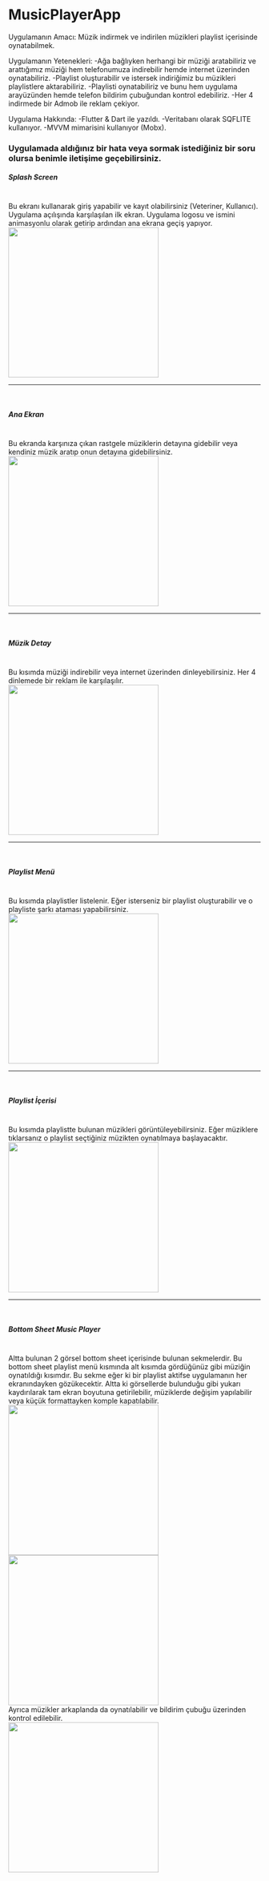 # MusicPlayerApp
Uygulamanın Amacı:
Müzik indirmek ve indirilen müzikleri playlist içerisinde oynatabilmek.

Uygulamanın Yetenekleri:
-Ağa bağlıyken herhangi bir müziği aratabiliriz ve arattığımız müziği hem telefonumuza indirebilir hemde internet üzerinden oynatabiliriz.
-Playlist oluşturabilir ve istersek indiriğimiz bu müzikleri playlistlere aktarabiliriz.
-Playlisti oynatabiliriz ve bunu hem uygulama arayüzünden hemde telefon bildirim çubuğundan kontrol edebiliriz.
-Her 4 indirmede bir Admob ile reklam çekiyor.

Uygulama Hakkında:
-Flutter & Dart ile yazıldı.
-Veritabanı olarak SQFLITE kullanıyor.
-MVVM mimarisini kullanıyor (Mobx).

<h3>Uygulamada aldığınız bir hata veya sormak istediğiniz bir soru olursa benimle iletişime geçebilirsiniz.</h3>


<h5>Splash Screen</h5><br>
Bu ekranı kullanarak giriş yapabilir ve kayıt olabilirsiniz (Veteriner, Kullanıcı).<br>
Uygulama açılışında karşılaşılan ilk ekran. Uygulama logosu ve ismini animasyonlu olarak getirip ardından ana ekrana geçiş yapıyor.<br>

<img src="https://user-images.githubusercontent.com/51122010/221429469-8c96ac02-7f70-41d7-9ea1-65d864858b4d.jpg" width="300"/>

<hr><br>

<h5>Ana Ekran</h5><br>
Bu ekranda karşınıza çıkan rastgele müziklerin detayına gidebilir veya kendiniz müzik aratıp onun detayına gidebilirsiniz.<br>

<img src="https://user-images.githubusercontent.com/51122010/221429550-33b656f5-8616-47a4-81db-e1e3c26824a8.jpg" width="300"/>


<hr><br>

<h5>Müzik Detay</h5><br>
Bu kısımda müziği indirebilir veya internet üzerinden dinleyebilirsiniz. Her 4 dinlemede  bir reklam  ile karşılaşılır.<br>

<img src="https://user-images.githubusercontent.com/51122010/221429676-6a7d04aa-4bfc-467c-bae9-f64c97f49060.jpg" width="300"/>

<hr><br>

<h5>Playlist Menü</h5><br>
Bu kısımda playlistler listelenir. Eğer isterseniz bir playlist oluşturabilir ve o playliste şarkı ataması yapabilirsiniz.<br>

<img src="https://user-images.githubusercontent.com/51122010/221429798-50bc5456-451f-4130-964a-c2869d41edce.jpg" width="300"/>

<hr><br>

<h5>Playlist İçerisi</h5><br>
Bu kısımda playlistte bulunan müzikleri görüntüleyebilirsiniz. Eğer müziklere tıklarsanız o playlist seçtiğiniz müzikten oynatılmaya başlayacaktır.<br>

<img src="https://user-images.githubusercontent.com/51122010/221429874-f83f40de-5c1c-4ef7-9c7a-f959e63af954.jpg" width="300"/>

<hr><br>

<h5>Bottom Sheet Music Player</h5><br>
Altta bulunan 2 görsel bottom sheet içerisinde bulunan sekmelerdir. Bu bottom sheet playlist menü kısmında alt kısımda gördüğünüz gibi müziğin oynatıldığı kısımdır. Bu sekme eğer ki bir playlist aktifse uygulamanın her ekranındayken gözükecektir. Altta ki görsellerde bulunduğu gibi yukarı kaydırılarak tam ekran boyutuna getirilebilir, müziklerde değişim yapılabilir veya küçük formattayken komple kapatılabilir.<br>

<img src="https://user-images.githubusercontent.com/51122010/221430070-f8532f27-d705-4ffa-8658-fc62f204a15c.jpg" width="300"/>

<img src="https://user-images.githubusercontent.com/51122010/221430098-a1a8e5d0-df51-47f9-b866-ba557188a05c.jpg" width="300"/>

<br>
Ayrıca müzikler arkaplanda da oynatılabilir ve bildirim çubuğu üzerinden kontrol edilebilir.<br>
<img src="https://user-images.githubusercontent.com/51122010/221430278-acdf29c3-b2cc-4128-b428-e263fb793452.jpg" width="300"/>


